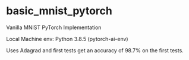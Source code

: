 # basic_mnist_pytorch
Vanilla MNIST PyTorch Implementation

Local Machine env: Python 3.8.5 (pytorch-ai-env)

Uses Adagrad and first tests get an accuracy of 98.7% on the first tests.